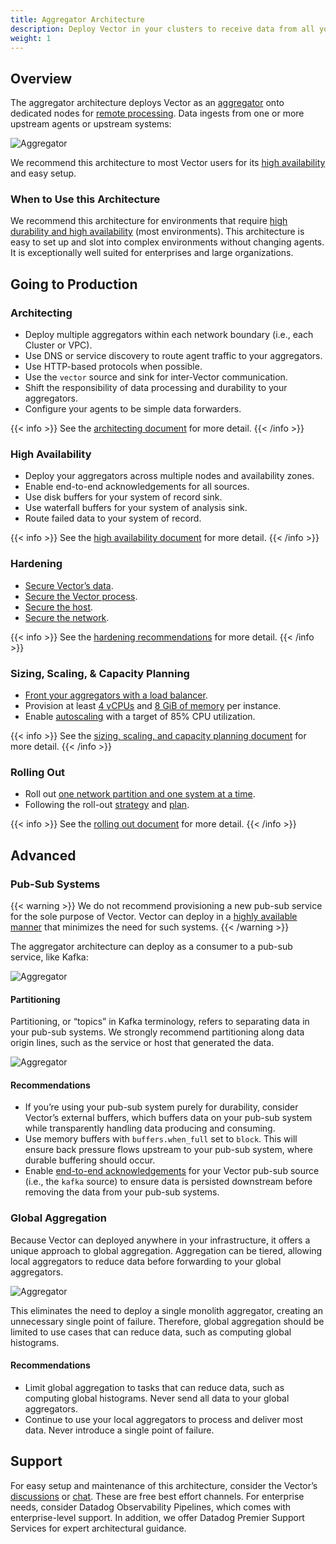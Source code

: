 ```yaml
---
title: Aggregator Architecture
description: Deploy Vector in your clusters to receive data from all your systems.
weight: 1
---
```


## Overview

The aggregator architecture deploys Vector as an [aggregator](/docs/setup/going-to-prod/architecting/) onto dedicated nodes for [remote processing](/docs/setup/going-to-prod/architecting/). Data ingests from one or more upstream agents or upstream systems:

![Aggregator](/img/going-to-prod/aggregator.png)

We recommend this architecture to most Vector users for its [high availability](/docs/setup/going-to-prod/high-availability/) and easy setup.

### When to Use this Architecture

We recommend this architecture for environments that require [high durability and high availability](/docs/setup/going-to-prod/high-availability/) (most environments). This architecture is easy to set up and slot into complex environments without changing agents. It is exceptionally well suited for enterprises and large organizations.

## Going to Production

### Architecting

- Deploy multiple aggregators within each network boundary (i.e., each Cluster or VPC).
- Use DNS or service discovery to route agent traffic to your aggregators.
- Use HTTP-based protocols when possible.
- Use the `vector` source and sink for inter-Vector communication.
- Shift the responsibility of data processing and durability to your aggregators.
- Configure your agents to be simple data forwarders.

{{< info >}}
See the [architecting document](/docs/setup/going-to-prod/architecting/) for more detail.
{{< /info >}}

### High Availability

- Deploy your aggregators across multiple nodes and availability zones.
- Enable end-to-end acknowledgements for all sources.
- Use disk buffers for your system of record sink.
- Use waterfall buffers for your system of analysis sink.
- Route failed data to your system of record.

{{< info >}}
See the [high availability document](/docs/setup/going-to-prod/high-availability/) for more detail.
{{< /info >}}

### Hardening

- [Secure Vector’s data](/docs/setup/going-to-prod/hardening/#securing-the-data).
- [Secure the Vector process](/docs/setup/going-to-prod/hardening/#securing-the-vector-process).
- [Secure the host](/docs/setup/going-to-prod/hardening/#securing-the-host).
- [Secure the network](/docs/setup/going-to-prod/hardening/#securing-the-network).

{{< info >}}
See the [hardening recommendations](/docs/setup/going-to-prod/hardening/) for more detail.
{{< /info >}}

### Sizing, Scaling, & Capacity Planning

- [Front your aggregators with a load balancer](/docs/setup/going-to-prod/sizing/).
- Provision at least [4 vCPUs](/docs/setup/going-to-prod/sizing/#cpus) and [8 GiB of memory](/docs/setup/going-to-prod/sizing/#memory) per instance.
- Enable [autoscaling](/docs/setup/going-to-prod/sizing/#autoscaling) with a target of 85% CPU utilization.

{{< info >}}
See the [sizing, scaling, and capacity planning document](/docs/setup/going-to-prod/sizing/) for more detail.
{{< /info >}}

### Rolling Out

- Roll out [one network partition and one system at a time](/docs/setup/going-to-prod/rollout/#incremental-adoption).
- Following the roll-out [strategy](/docs/setup/going-to-prod/rollout/#rollout-strategy) and [plan](/docs/setup/going-to-prod/rollout/#rollout-plan).

{{< info >}}
See the [rolling out document](/docs/setup/going-to-prod/rollout/) for more detail.
{{< /info >}}

## Advanced

### Pub-Sub Systems

{{< warning >}}
We do not recommend provisioning a new pub-sub service for the sole purpose of Vector. Vector can deploy in a [highly available manner](/docs/setup/going-to-prod/high-availability/) that minimizes the need for such systems.
{{< /warning >}}

The aggregator architecture can deploy as a consumer to a pub-sub service, like Kafka:

![Aggregator](/img/going-to-prod/pub-sub.png)

#### Partitioning

Partitioning, or “topics” in Kafka terminology, refers to separating data in your pub-sub systems. We strongly recommend partitioning along data origin lines, such as the service or host that generated the data.

![Aggregator](/img/going-to-prod/partitioning.png)

#### Recommendations

- If you’re using your pub-sub system purely for durability, consider Vector’s external buffers, which buffers data on your pub-sub system while transparently handling data producing and consuming.
- Use memory buffers with `buffers.when_full` set to `block`. This will ensure back pressure flows upstream to your pub-sub system, where durable buffering should occur.
-  Enable [end-to-end acknowledgements](/docs/about/under-the-hood/architecture/end-to-end-acknowledgements/) for your Vector pub-sub source (i.e., the `kafka` source) to ensure data is persisted downstream before removing the data from your pub-sub systems.

### Global Aggregation

Because Vector can deployed anywhere in your infrastructure, it offers a unique approach to global aggregation. Aggregation can be tiered, allowing local aggregators to reduce data before forwarding to your global aggregators.

![Aggregator](/img/going-to-prod/global-aggregation.png)

This eliminates the need to deploy a single monolith aggregator, creating an unnecessary single point of failure. Therefore, global aggregation should be limited to use cases that can reduce data, such as computing global histograms.

#### Recommendations

- Limit global aggregation to tasks that can reduce data, such as computing global histograms. Never send all data to your global aggregators.
- Continue to use your local aggregators to process and deliver most data. Never introduce a single point of failure.

## Support
For easy setup and maintenance of this architecture, consider the Vector’s [discussions](https://discussions.vector.dev) or [chat](https://chat.vector.dev). These are free best effort channels. For enterprise needs, consider Datadog Observability Pipelines, which comes with enterprise-level support. In addition, we offer Datadog Premier Support Services for expert architectural guidance.